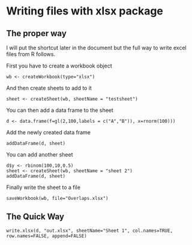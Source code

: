 
# Writing files with xlsx package

## The proper way

I will put the shortcut later in the document but the
full way to write excel files from R follows.

First you have to create a workbook object

`wb <- createWorkbook(type="xlsx")`

And then create sheets to add to it

`sheet <- createSheet(wb, sheetName = "testsheet")`

You can then add a data frame to the sheet

`d <- data.frame(f=gl(2,100,labels = c("A","B")), x=rnorm(100)))`

Add the newly created data frame

`addDataFrame(d, sheet)`

You can add another sheet

```
d$y <- rbinom(100,10,0.5)
sheet <- createSheet(wb, sheetName = "sheet 2")
addDataFrame(d, sheet)
```

Finally write the sheet to a file


`saveWorkbook(wb, file="Overlaps.xlsx")`

## The Quick Way

`write.xlsx(d, "out.xlsx", sheetName="Sheet 1", col.names=TRUE, row.names=FALSE, append=FALSE)`

